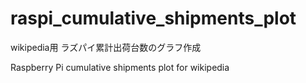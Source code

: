# raspi_cumulative_shipments_plot

wikipedia用 ラズパイ累計出荷台数のグラフ作成

Raspberry Pi cumulative shipments plot for wikipedia
